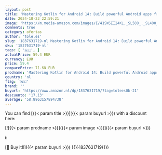 ```yaml
---
layout: post
title: 'Mastering Kotlin for Android 14: Build powerful Android apps from scratch using Jetpack libraries and Jetpack Compose'
date: 2024-10-23 22:59:21
image: 'https://m.media-amazon.com/images/I/41SWSEI24KL._SL500_._SL400_.jpg'
comments: true
category: ofertas
author: 'tole.es'
slug: '1837631719-nl Mastering Kotlin for Android 14: Build powerful Android...'
sku: '1837631719-nl'
tags: [ '🇳🇱', ]
actualPrice: 59.4 EUR
currency: EUR
price: 59.4
comparePrice: 71.68 EUR
prodname: 'Mastering Kotlin for Android 14: Build powerful Android apps from scratch using Jetpack libraries and Jetpack Compose'
country: 'nl'
flag: '🇳🇱'
brand: ''
buyurl: 'https://www.amazon.nl/dp/1837631719/?tag=tolees0b-21'
descuento: '17.13'
average: '58.8963157894738'
---
```


You can find [{{< param title >}}]({{< param buyurl >}}) with a discount here:

[![{{< param prodname >}}]({{< param image >}})]({{< param buyurl >}})

ℹ️:


[🛒 Buy it!!]({{< param buyurl >}})
{{<world>}}1837631719{{</world>}}
